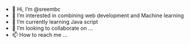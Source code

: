 - 👋 Hi, I’m @sreembc
- 👀 I’m interested in combining web development and Machine learning
- 🌱 I’m currently learning Java script
- 💞️ I’m looking to collaborate on ...
- 📫 How to reach me ...

<!---
sreembc/sreembc is a ✨ special ✨ repository because its `README.md` (this file) appears on your GitHub profile.
You can click the Preview link to take a look at your changes.
--->
